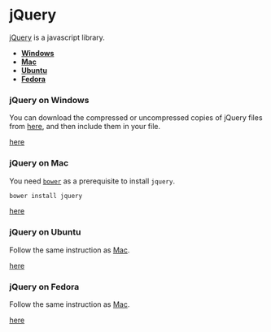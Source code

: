 jQuery
======
[jQuery](https://jquery.com) is a javascript library.

* [**Windows**](#jquery-on-windows)
* [**Mac**](#jquery-on-mac)
* [**Ubuntu**](#jquery-on-ubuntu)
* [**Fedora**](#jquery-on-ubuntu)

### jQuery on Windows
You can download the compressed or uncompressed copies of jQuery files from [here](http://jquery.com/download), and then include them in your file.

[here](https://github.com/ctrl-alt-del/devenv/tree/master/language/javascript)



### jQuery on Mac
You need [`bower`](https://github.com/ctrl-alt-del/devenv/tree/master/language/javascript/bower) as a prerequisite to install `jquery`.
```sh
bower install jquery
```
[here](https://github.com/ctrl-alt-del/devenv/tree/master/language/javascript)



### jQuery on Ubuntu
Follow the same instruction as [Mac](#jquery-on-mac).

[here](https://github.com/ctrl-alt-del/devenv/tree/master/language/javascript)



### jQuery on Fedora
Follow the same instruction as [Mac](#jquery-on-mac).

[here](https://github.com/ctrl-alt-del/devenv/tree/master/language/javascript)
